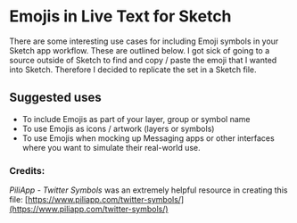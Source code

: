 # Emojis in Live Text for Sketch

There are some interesting use cases for including Emoji symbols in your Sketch app workflow. These are outlined below. I got sick of going to a source outside of Sketch to find and copy / paste the emoji that I wanted into Sketch. Therefore I decided to replicate the set in a Sketch file. 

## Suggested uses
* To include Emojis as part of your layer, group or symbol name
* To use Emojis as icons / artwork (layers or symbols)
* To use Emojis when mocking up Messaging apps or other interfaces where you want to simulate their real-world use.

### Credits:

*PiliApp - Twitter Symbols* was an extremely helpful resource in creating this file: [https://www.piliapp.com/twitter-symbols/](https://www.piliapp.com/twitter-symbols/)

